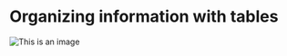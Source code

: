 # Organizing information with tables
![This is an image](https://myoctocat.com/assets/images/base-octocat.svg)


